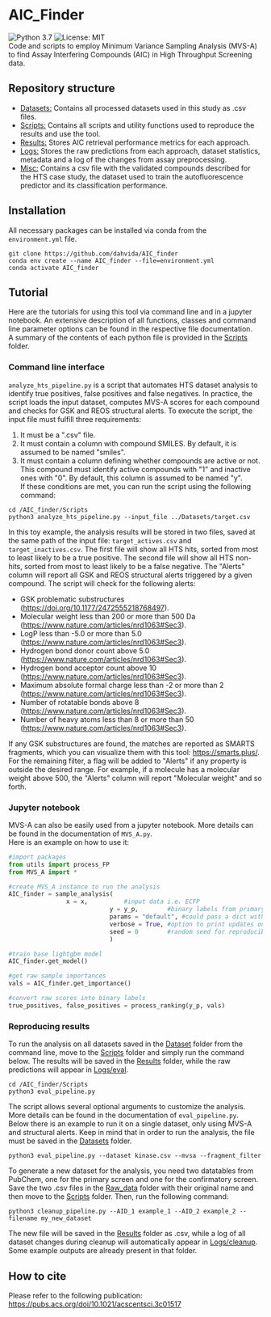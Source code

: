 # AIC_Finder
![Python 3.7](https://img.shields.io/badge/python-3.7%20%7C%203.8-brightgreen)
![License: MIT](https://img.shields.io/badge/License-MIT-yellow.svg)  
Code and scripts to employ Minimum Variance Sampling Analysis (MVS-A) to find Assay Interfering Compounds (AIC) in High Throughput Screening data.  

## Repository structure
- [Datasets:](Datasets) Contains all processed datasets used in this study as .csv files.    
- [Scripts:](Scripts) Contains all scripts and utility functions used to reproduce the results and use the tool.  
- [Results:](Results) Stores AIC retrieval performance metrics for each approach.  
- [Logs:](Logs) Stores the raw predictions from each approach, dataset statistics, metadata and a log of the changes from assay preprocessing.   
- [Misc:](Misc) Contains a csv file with the validated compounds described for the HTS case study, the dataset used to train the autofluorescence predictor and its classification performance.   

## Installation  
All necessary packages can be installed via conda from the `environment.yml` file.  
```
git clone https://github.com/dahvida/AIC_finder
conda env create --name AIC_finder --file=environment.yml
conda activate AIC_finder
```

## Tutorial
Here are the tutorials for using this tool via command line and in a jupyter notebook. An extensive description of all functions, classes and command line parameter options can be found in the respective file documentation.  
A summary of the contents of each python file is provided in the [Scripts](Scripts) folder.  

### Command line interface
`analyze_hts_pipeline.py` is a script that automates HTS dataset analysis to identify true positives, false positives and false negatives. In practice, the script loads the input dataset, computes MVS-A scores for each compound and checks for GSK and REOS structural alerts. To execute the script, the input file must fulfill three requirements:  
1. It must be a ".csv" file.  
2. It must contain a column with compound SMILES. By default, it is assumed to be named "smiles".  
3. It must contain a column defining whether compounds are active or not. This compound must identify active compounds with "1" and inactive ones with "0". By default, this column is assumed to be named "y".  
If these conditions are met, you can run the script using the following command:  
```
cd /AIC_finder/Scripts
python3 analyze_hts_pipeline.py --input_file ../Datasets/target.csv
```
In this toy example, the analysis results will be stored in two files, saved at the same path of the input file: `target_actives.csv` and `target_inactives.csv`. The first file will show all HTS hits, sorted from most to least likely to be a true positive. The second file will show all HTS non-hits, sorted from most to least likely to be a false negative. The "Alerts" column will report all GSK and REOS structural alerts triggered by a given compound. The script will check for the following alerts:  

- GSK problematic substructures (https://doi.org/10.1177/2472555218768497).  
- Molecular weight less than 200 or more than 500 Da (https://www.nature.com/articles/nrd1063#Sec3).  
- LogP less than -5.0 or more than 5.0 (https://www.nature.com/articles/nrd1063#Sec3).  
- Hydrogen bond donor count above 5.0 (https://www.nature.com/articles/nrd1063#Sec3).  
- Hydrogen bond acceptor count above 10 (https://www.nature.com/articles/nrd1063#Sec3).  
- Maximum absolute formal charge less than -2 or more than 2 (https://www.nature.com/articles/nrd1063#Sec3).  
- Number of rotatable bonds above 8 (https://www.nature.com/articles/nrd1063#Sec3).  
- Number of heavy atoms less than 8 or more than 50 (https://www.nature.com/articles/nrd1063#Sec3).  

If any GSK substructures are found, the matches are reported as SMARTS fragments, which you can visualize them with this tool: https://smarts.plus/. For the remaining filter, a flag will be added to "Alerts" if any property is outside the desired range. For example, if a molecule has a molecular weight above 500, the "Alerts" column will report "Molecular weight" and so forth.  

### Jupyter notebook
MVS-A can also be easily used from a jupyter notebook. More details can be found in the documentation of `MVS_A.py`.  
 Here is an example on how to use it:  
```python
#import packages
from utils import process_FP
from MVS_A import *

#create MVS_A instance to run the analysis
AIC_finder = sample_analysis(
				x = x,			#input data i.e. ECFP
                      		y = y_p, 		#binary labels from primary screen
                      		params = "default",	#could pass a dict with custom params (not recommended)
                      		verbose = True,	#option to print updates on calculation status
                      		seed = 0		#random seed for reproducibility
                      		)

#train base lightgbm model
AIC_finder.get_model()

#get raw sample importances
vals = AIC_finder.get_importance()

#convert raw scores into binary labels
true_positives, false_positives = process_ranking(y_p, vals)
```

### Reproducing results
To run the analysis on all datasets saved in the [Dataset](Dataset) folder from the command line, move to the [Scripts](Scripts) folder and simply run the command below. The results will be saved in the [Results](Results) folder, while the raw predictions will appear in [Logs/eval](Logs/eval).  
```
cd /AIC_finder/Scripts
python3 eval_pipeline.py
```
The script allows several optional arguments to customize the analysis. More details can be found in the documentation of `eval_pipeline.py`.  
Below there is an example to run it on a single dataset, only using MVS-A and structural alerts. Keep in mind that in order to run the analysis, the file must be saved in the [Datasets](Datasets) folder.  
```
python3 eval_pipeline.py --dataset kinase.csv --mvsa --fragment_filter 
```
To generate a new dataset for the analysis, you need two datatables from PubChem, one for the primary screen and one for the confirmatory screen. Save the two .csv files in the [Raw_data](Raw_data) folder with their original name and then move to the [Scripts](Scripts) folder. Then, run the following command:  
```
python3 cleanup_pipeline.py --AID_1 example_1 --AID_2 example_2 --filename my_new_dataset
```
The new file will be saved in the [Results](Results) folder as .csv, while a log of all dataset changes during cleanup will automatically appear in [Logs/cleanup](Logs/cleanup). Some example outputs are already present in that folder.  

## How to cite
Please refer to the following publication:  
https://pubs.acs.org/doi/10.1021/acscentsci.3c01517



